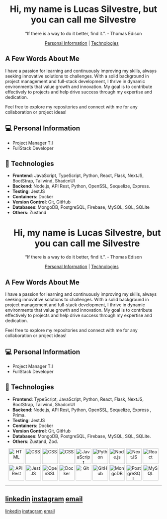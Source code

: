 <h1 align="center">Hi, my name is Lucas Silvestre, but you can call me Silvestre</h1>

<p align="center">
“If there is a way to do it better, find it.”. - Thomas Edison <br/>
</p>

<p align="center">
  <a href="#-personal-information">Personal Information</a>&nbsp;| 
  <a href="#-technologies">Technologies</a>&nbsp;&nbsp;&nbsp;
</p>


## A Few Words About Me
I have a passion for learning and continuously improving my skills, always seeking innovative solutions to challenges. With a solid background in project management and full-stack development, I thrive in dynamic environments that value growth and innovation. My goal is to contribute effectively to projects and help drive success through my expertise and dedication.

Feel free to explore my repositories and connect with me for any collaboration or project ideas!

## 💻 Personal Information
- Project Manager T.I
- FullStack Developer

## 🚀 Technologies
- **Frontend**: JavaScript, TypeScript, Python, React, Flask, NextJS, BootStrap, Tailwind, ShadcnUI
- **Backend**: Node.js, API Rest, Python, OpenSSL, Sequelize, Express. 
- **Testing**: JestJS
- **Containers**: Docker
- **Version Control**: Git, GitHub
- **Databases**: MongoDB, PostgreSQL, Firebase, MySQL, SQL, SQLite
- **Others**: Zustand<h1 align="center">Hi, my name is Lucas Silvestre, but you can call me Silvestre</h1>

<p align="center">
“If there is a way to do it better, find it.”. - Thomas Edison <br/>
</p>

<p align="center">
  <a href="#-personal-information">Personal Information</a>&nbsp;| 
  <a href="#-technologies">Technologies</a>&nbsp;&nbsp;&nbsp;
</p>


## A Few Words About Me
I have a passion for learning and continuously improving my skills, always seeking innovative solutions to challenges. With a solid background in project management and full-stack development, I thrive in dynamic environments that value growth and innovation. My goal is to contribute effectively to projects and help drive success through my expertise and dedication.

Feel free to explore my repositories and connect with me for any collaboration or project ideas!

## 💻 Personal Information
- Project Manager T.I
- FullStack Developer

## 🚀 Technologies
- **Frontend**: TypeScript, JavaScript, Python, React, Flask, NextJS, BootStrap, Tailwind, ShadcnUI
- **Backend**: Node.js, API Rest, Python, OpenSSL, Sequelize, Express , Prima. 
- **Testing**: JestJS
- **Containers**: Docker
- **Version Control**: Git, GitHub
- **Databases**: MongoDB, PostgreSQL, Firebase, MySQL, SQL, SQLite.
- **Others**: Zustand, Zod.

<p align="center">
  <img src="https://user-images.githubusercontent.com/25181517/117447155-6a868a00-af3d-11eb-9cfe-245df15c9f3f.png" alt="HTML" width="50" height="50"/>
  <img src="https://user-images.githubusercontent.com/25181517/183897015-94a058a6-b86e-4e42-a37f-bf92061753e5.png" alt="CSS" width="50" height="50"/>
    <img src="https://user-images.githubusercontent.com/25181517/183423507-c056a6f9-1ba8-4312-a350-19bcbc5a8697.png" alt="CSS" width="50" height="50"/>
    <img src="https://user-images.githubusercontent.com/25181517/183423775-2276e25d-d43d-4e58-890b-edbc88e915f7.png" alt="CSS" width="50" height="50"/>
  <img src="https://user-images.githubusercontent.com/25181517/183568594-85e280a7-0d7e-4d1a-9028-c8c2209e073c.png" alt="JavaScript" width="50" height="50"/>
  <img src="https://user-images.githubusercontent.com/25181517/183859966-a3462d8d-1bc7-4880-b353-e2cbed900ed6.png" alt="Python" width="50" height="50"/>
  <img src="https://github.com/marwin1991/profile-technology-icons/assets/136815194/519bfaf3-c242-431e-a269-876979f05574" alt="Node.js" width="50" height="50"/>
  <img src="https://user-images.githubusercontent.com/25181517/187955005-f4ca6f1a-e727-497b-b81b-93fb9726268e.png" alt="NextJS" width="50" height="50"/>
  <img src="https://github.com/marwin1991/profile-technology-icons/assets/136815194/5f8c622c-c217-4649-b0a9-7e0ee24bd704" alt="React" width="50" height="50"/>
  <img src="https://github-production-user-asset-6210df.s3.amazonaws.com/62091613/261395532-b40892ef-efb8-4b0e-a6b5-d1cfc2f3fc35.png" alt="API Rest" width="50" height="50"/>
  <img src="https://user-images.githubusercontent.com/25181517/192108372-f71d70ac-7ae6-4c0d-8395-51d8870c2ef0.png" alt="JestJS" width="50" height="50"/>
  <img src="https://user-images.githubusercontent.com/25181517/192107858-fe19f043-c502-4009-8c47-476fc89718ad.png" alt="OpenSSL" width="50" height="50"/>
  <img src="https://user-images.githubusercontent.com/25181517/192158954-f88b5814-d510-4564-b285-dff7d6400dad.png" alt="Docker" width="50" height="50"/>
  <img src="https://user-images.githubusercontent.com/25181517/183898674-75a4a1b1-f960-4ea9-abcb-637170a00a75.png" alt="Git" width="50" height="50"/>
  <img src="https://user-images.githubusercontent.com/25181517/183898054-b3d693d4-dafb-4808-a509-bab54cf5de34.png" alt="GitHub" width="50" height="50"/>
  <img src="https://github-production-user-asset-6210df.s3.amazonaws.com/54946572/281752331-0ed1571c-e3df-4f34-94df-102c0afbdb2b.png" alt="MongoDB" width="50" height="50"/>
  <img src="https://user-images.githubusercontent.com/25181517/117207330-263ba280-adf4-11eb-9b97-0ac5b40bc3be.png" alt="PostgreSQL" width="50" height="50"/>
  <img src="https://user-images.githubusercontent.com/25181517/192158606-7c2ef6bd-6e04-47cf-b5bc-da2797cb5bda.png" alt="MySQL" width="50" height="50"/>
</p>

---

[linkedin](https://linkedin.com/in/lucassilvestreee)
[instagram](https://instagram.com/lucassilvestrem)
[email](mailto:lucassilvestreadv@Gmail.com)
---

[linkedin](https://linkedin.com/in/lucassilvestreee)
[instagram](https://instagram.com/lucassilvestrem)
[email](mailto:lucassilvestreadv@Gmail.com)
